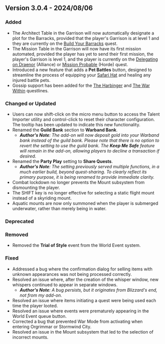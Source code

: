 ## Version 3.0.4 - 2024/08/06

### Added
- The Architect Table in the Garrison will now automatically designate a plot for the Barracks, provided that the player's Garrison is at level 1 and they are currently on the [Build Your Barracks](https://www.wowhead.com/quest=34461/build-your-barracks) quest.
- The Mission Table in the Garrison will now have its first mission automated, provided the player has yet to send their first mission, the player's Garrison is level 1, and the player is currently on the [Delegating on Draenor](https://www.wowhead.com/quest=34692/delegating-on-draenor) (Alliance) or [Mission Probable](https://www.wowhead.com/quest=34775/mission-probable) (Horde) quest.
- Introduced a new feature that adds a **Pet Battles** button, designed to streamline the process of equipping your [Safari Hat](https://www.wowhead.com/item=92738/safari-hat) and healing any injured battle pets.
- Gossip support has been added for the [The Harbinger](https://www.wowhead.com/storyline/hunt-for-the-harbinger-5519) and [The War Within](https://www.wowhead.com/storyline/dalaran-intro-5638) questlines.
### Changed or Updated
- Users can now shift-click on the micro menu button to access the Talent Importer utility and control-click to reset their character configuration. The tooltip has been updated to indicate this new functionality.
- Renamed the **Guild Bank** section to **Warband Bank**.
  - _**Author's Note**: The add-on will now deposit gold into your Warband bank instead of the guild bank. Please note that there is no option to revert the setting to use the guild bank. The **Keep Me Safe** feature will remain in the add-on, allowing players to decline a transaction if desired._
- Renamed the **Party Play** setting to **Share Quests**.
  - _**Author's Note**: The setting previously served multiple functions, in a much earlier build, beyond quest-sharing. To clearly reflect its primary purpose, it is being renamed to provide immediate clarity._
- Combat lockdown no longer prevents the Mount subsystem from dismounting the player.
- The SHIFT key is no longer effective for selecting a static flight mount instead of a skyriding mount.
- Aquatic mounts are now only summoned when the player is submerged underwater, rather than merely being in water.
### Deprecated
### Removed
- Removed the **Trial of Style** event from the World Event system.
### Fixed
- Addressed a bug where the confirmation dialog for selling items with unknown appearances was not being processed correctly.
- Resolved an issue where, after the creation of the whisper window, new whispers continued to appear in separate windows.
  - _**Author's Note**: A bug persists, but it originates from Blizzard's end, not from my add-on._
- Resolved an issue where items initiating a quest were being used each time the player looted.
- Resolved an issue where events were prematurely appearing in the World Event queue button.
- Corrected a bug that prevented War Mode from activating when entering Orgrimmar or Stormwind City.
- Resolved an issue in the Mount subsystem that led to the selection of incorrect mounts.